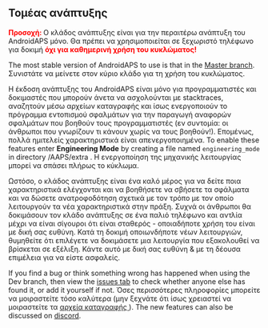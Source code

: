 ## Τομέας ανάπτυξης

<font color="#FF0000"><strong> Προσοχή: </strong></font>
Ο κλάδος ανάπτυξης είναι για την περαιτέρω ανάπτυξη του AndroidAPS μόνο. Θα πρέπει να χρησιμοποιείται σε ξεχωριστό τηλέφωνο για δοκιμή <font color="#FF0000"><strong> όχι για καθημερινή χρήση του κυκλώματος! </strong></font>

The most stable version of AndroidAPS to use is that in the [Master branch](https://github.com/nightscout/AndroidAPS/tree/master). Συνιστάτε να μείνετε στον κύριο κλάδο για τη χρήση του κυκλώματος.

Η έκδοση ανάπτυξης του AndroidAPS είναι μόνο για προγραμματιστές και δοκιμαστές που μπορούν άνετα να ασχολούνται με stacktraces, αναζητούν μέσω αρχείων καταγραφής και ίσως ενεργοποιούν το πρόγραμμα εντοπισμού σφαλμάτων για την παραγωγή αναφορών σφαλμάτων που βοηθούν τους προγραμματιστές (εν συντομία: οι άνθρωποι που γνωρίζουν τι κάνουν χωρίς να τους βοηθούν!). Επομένως, πολλά ημιτελείς χαρακτηριστικά είναι απενεργοποιημένα. To enable these features enter **Engineering Mode** by creating a file named `engineering_mode` in directory /AAPS/extra . Η ενεργοποίηση της μηχανικής λειτουργίας μπορεί να σπάσει πλήρως το κύκλωμα.

Ωστόσο, ο κλάδος ανάπτυξης είναι ένα καλό μέρος για να δείτε ποια χαρακτηριστικά ελέγχονται και να βοηθήσετε να σβήσετε τα σφάλματα και να δώσετε ανατροφοδότηση σχετικά με τον τρόπο με τον οποίο λειτουργούν τα νέα χαρακτηριστικά στην πράξη. Συχνά οι άνθρωποι θα δοκιμάσουν τον κλάδο ανάπτυξης σε ένα παλιό τηλέφωνο και αντλία μέχρι να είναι σίγουροι ότι είναι σταθερός - οποιαδήποτε χρήση του είναι με δική σας ευθύνη. Κατά τη δοκιμή οποιωνδήποτε νέων λειτουργιών, θυμηθείτε ότι επιλέγετε να δοκιμάσετε μια λειτουργία που εξακολουθεί να βρίσκεται σε εξέλιξη. Κάντε αυτό με δική σας ευθύνη & με τη δέουσα επιμέλεια για να είστε ασφαλείς.

If you find a bug or think something wrong has happened when using the Dev branch, then view the [issues tab](https://github.com/nightscout/AndroidAPS/issues) to check whether anyone else has found it, or add it yourself if not. Όσες περισσότερες πληροφορίες μπορείτε να μοιραστείτε τόσο καλύτερα (μην ξεχνάτε ότι ίσως χρειαστεί να μοιραστείτε τα [αρχεία καταγραφής ](../Usage/Accessing-logfiles.md)). The new features can also be discussed on [discord](https://discord.gg/4fQUWHZ4Mw).